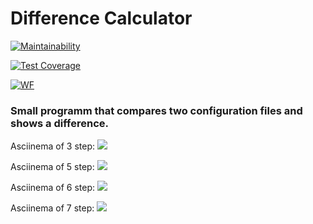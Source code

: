 # Difference Calculator

[![Maintainability](https://api.codeclimate.com/v1/badges/a99a88d28ad37a79dbf6/maintainability)](https://codeclimate.com/github/Stonek79/frontend-project-lvl2)

[![Test Coverage](https://api.codeclimate.com/v1/badges/a99a88d28ad37a79dbf6/test_coverage)](https://codeclimate.com/github/Stonek79/frontend-project-lvl2)

[![WF](https://github.com/Stonek79/frontend-project-lvl2/workflows/SecondWF/badge.svg)](https://github.com/Stonek79/frontend-project-lvl2/actions)

### Small programm that compares two configuration files and shows a difference.


Asciinema of 3 step:
<a href="https://asciinema.org/a/SeX0WGoLYBgeEhNqfcrIgLGX2" target="_blank"><img src="https://asciinema.org/a/SeX0WGoLYBgeEhNqfcrIgLGX2.svg" /></a>

Asciinema of 5 step:
<a href="https://asciinema.org/a/mj1NTqkGRHf9K88iJDre1efbC" target="_blank"><img src="https://asciinema.org/a/mj1NTqkGRHf9K88iJDre1efbC.svg" /></a>

Asciinema of 6 step:
<a href="https://asciinema.org/a/uptUOUAWgb6xaS5T1SEE2VkHl" target="_blank"><img src="https://asciinema.org/a/uptUOUAWgb6xaS5T1SEE2VkHl.svg" /></a>

Asciinema of 7 step:
<a href="https://asciinema.org/a/DWkXqSJyIZjP7Erhvrx4RWm0b" target="_blank"><img src="https://asciinema.org/a/DWkXqSJyIZjP7Erhvrx4RWm0b.svg" /></a>
